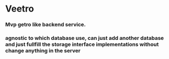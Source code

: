 # Veetro 
### Mvp getro like backend service.
### agnostic to which database use, can just add another database and just fullfill the storage interface implementations without change anything in the server
